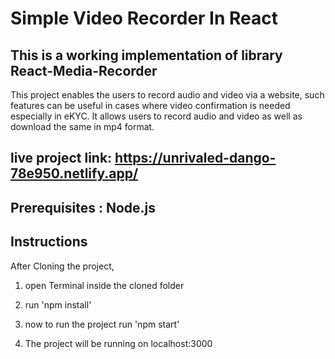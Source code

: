 # Simple Video Recorder In React

## This is a working implementation of library React-Media-Recorder

This project enables the users to record audio and video via a website, such features can be useful in cases where video confirmation is needed especially in eKYC. It allows users to record audio and video as well as download the same in mp4 format.

## live project link: https://unrivaled-dango-78e950.netlify.app/

## Prerequisites : Node.js

## Instructions

After Cloning the project,

1. open Terminal inside the cloned folder

2. run 'npm install'

3. now to run the project run 'npm start'

4. The project will be running on localhost:3000
